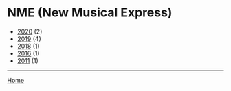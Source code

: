 # NME (New Musical Express)

  * [2020](./nme-new-musical-express-2020.md) (2)
  * [2019](./nme-new-musical-express-2019.md) (4)
  * [2018](./nme-new-musical-express-2018.md) (1)
  * [2016](./nme-new-musical-express-2016.md) (1)
  * [2011](./nme-new-musical-express-2011.md) (1)

----

[Home](../index.md)
